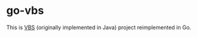 # go-vbs

This is [VBS](https://github.com/iondodon/vbs) (originally implemented in Java) project reimplemented in Go.